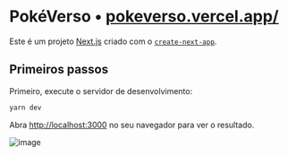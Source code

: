 # PokéVerso • [pokeverso.vercel.app/](https://pokeverso.vercel.app/)

Este é um projeto [Next.js](https://nextjs.org/) criado com o [`create-next-app`](https://github.com/vercel/next.js/tree/canary/packages/create-next-app).

## Primeiros passos

Primeiro, execute o servidor de desenvolvimento:

```bash
yarn dev
```

Abra [http://localhost:3000](http://localhost:3000) no seu navegador para ver o resultado.

![image](https://github.com/aletanus/pokeverse/assets/106698505/f941c69d-e4c8-4a23-8525-84c887814ab0)
